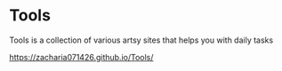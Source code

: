 # Tools
Tools is a collection of various artsy sites that helps you with daily tasks

https://zacharia071426.github.io/Tools/
